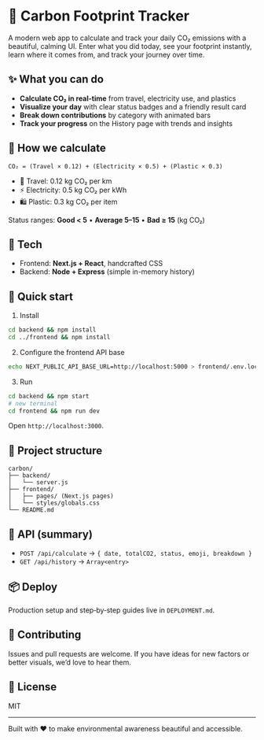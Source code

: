# 🌱 Carbon Footprint Tracker

A modern web app to calculate and track your daily CO₂ emissions with a beautiful, calming UI. Enter what you did today, see your footprint instantly, learn where it comes from, and track your journey over time.

## ✨ What you can do

- **Calculate CO₂ in real-time** from travel, electricity use, and plastics
- **Visualize your day** with clear status badges and a friendly result card
- **Break down contributions** by category with animated bars
- **Track your progress** on the History page with trends and insights

## 🧮 How we calculate

```
CO₂ = (Travel × 0.12) + (Electricity × 0.5) + (Plastic × 0.3)
```

- 🚗 Travel: 0.12 kg CO₂ per km
- ⚡ Electricity: 0.5 kg CO₂ per kWh
- 🛍️ Plastic: 0.3 kg CO₂ per item

Status ranges: **Good < 5** • **Average 5–15** • **Bad ≥ 15** (kg CO₂)

## 🧱 Tech

- Frontend: **Next.js + React**, handcrafted CSS
- Backend: **Node + Express** (simple in-memory history)

## 🚀 Quick start

1) Install
```bash
cd backend && npm install
cd ../frontend && npm install
```

2) Configure the frontend API base
```bash
echo NEXT_PUBLIC_API_BASE_URL=http://localhost:5000 > frontend/.env.local
```

3) Run
```bash
cd backend && npm start
# new terminal
cd frontend && npm run dev
```
Open `http://localhost:3000`.

## 🧭 Project structure
```
carbon/
├── backend/
│   └── server.js
├── frontend/
│   ├── pages/ (Next.js pages)
│   └── styles/globals.css
└── README.md
```

## 🔌 API (summary)

- `POST /api/calculate` → `{ date, totalCO2, status, emoji, breakdown }`
- `GET /api/history` → `Array<entry>`

## 📦 Deploy

Production setup and step‑by‑step guides live in `DEPLOYMENT.md`.

## 🤝 Contributing

Issues and pull requests are welcome. If you have ideas for new factors or better visuals, we’d love to hear them.

## 📄 License

MIT

---

Built with ❤️ to make environmental awareness beautiful and accessible.
